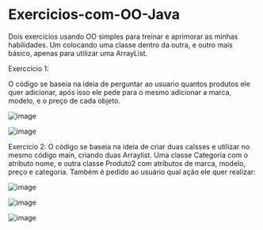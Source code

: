 # Exercicios-com-OO-Java
Dois exercícios usando OO simples para treinar e aprimorar as minhas habilidades. Um colocando uma classe dentro da outra, e outro mais básico, apenas para utilizar uma ArrayList.

Exerccicio 1:

O código se baseia na ideia de perguntar ao usuario quantos produtos ele quer adicionar, após isso ele pede para o mesmo adicionar a marca, modelo, e o preço de cada objeto.

![image](https://github.com/lapa22/Exercicios-com-OO-Java/assets/141652519/1a61396e-320e-4f35-b786-9989437d97ee)

![image](https://github.com/lapa22/Exercicios-com-OO-Java/assets/141652519/f9097cb8-f374-4f49-9478-f44ef0369a52)


Exercicio 2:
O código se baseia na ideia de criar duas calsses e utilizar no mesmo código main, criando duas Arraylist. Uma classe Categoria com o atributo nome, e outra classe Produto2 com atributos de marca, modelo, preço e categoria.
Também é pedido ao usuário qual ação ele quer realizar:
<br>

![image](https://github.com/lapa22/Exercicios-com-OO-Java/assets/141652519/351b753d-3b26-4d05-80fd-5bd9b1837794)



![image](https://github.com/lapa22/Exercicios-com-OO-Java/assets/141652519/1e586040-3258-4c47-a104-ccfc4737efbb)


![image](https://github.com/lapa22/Exercicios-com-OO-Java/assets/141652519/791eff39-6c94-4c5b-b9e3-e381f158b809)
